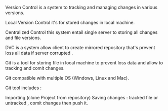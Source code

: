 Version Control is a system to tracking and managing changes in various versions.

Local Version Control it's for stored changes in local machine.

Centralized Control this system entail single server to storing all changes and file versions.

DVC is a system allow client to create mirrored repository that's prevent loss all data if server corrupted .

Git is a tool for storing file in local machine to prevent loss data and allow to tracking and comit changes.

Git compatible with multiple OS (Windows, Linux and Mac).

Git tool includes :

Importing (clone Project from repository)
 Saving changes : tracked file or untracked , comit changes then push it.
